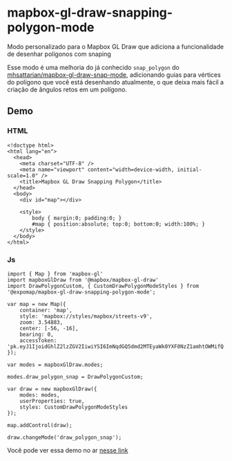 # mapbox-gl-draw-snapping-polygon-mode
Modo personalizado para o Mapbox GL Draw que adiciona a funcionalidade de desenhar polígonos com snaping

Esse modo é uma melhoria do já conhecido `snap_polygon` do [mhsattarian/mapbox-gl-draw-snap-mode](https://github.com/mhsattarian/mapbox-gl-draw-snap-mode), adicionando guias para vértices do polígono que você está desenhando atualmente, o que deixa mais fácil a criação de ângulos retos em um polígono.

## Demo

### HTML
```
<!doctype html>
<html lang="en">
  <head>
    <meta charset="UTF-8" />
    <meta name="viewport" content="width=device-width, initial-scale=1.0" />
    <title>Mapbox GL Draw Snapping Polygon</title>
  </head>
  <body>
    <div id="map"></div>

    <style>
        body { margin:0; padding:0; }
        #map { position:absolute; top:0; bottom:0; width:100%; }
    </style>
  </body>
</html>

```

### Js
```
import { Map } from 'mapbox-gl'
import mapboxGlDraw from '@mapbox/mapbox-gl-draw'
import DrawPolygonCustom, { CustomDrawPolygonModeStyles } from '@expomap/mapbox-gl-draw-snapping-polygon-mode';

var map = new Map({
    container: 'map',
    style: 'mapbox://styles/mapbox/streets-v9',
    zoom: 3.54883,
    center: [-56, -16],
    bearing: 0,
    accessToken: 'pk.eyJ1IjoidGhlZ2lzZGV2IiwiYSI6ImNqdGQ5dmd2MTEyaWk0YXF0NzZ1amhtOWMifQ.GuFE28BPyzAcHWejNLzuyw'
});

var modes = mapboxGlDraw.modes;

modes.draw_polygon_snap = DrawPolygonCustom;

var draw = new mapboxGlDraw({
    modes: modes,
    userProperties: true,
    styles: CustomDrawPolygonModeStyles
});

map.addControl(draw);

draw.changeMode('draw_polygon_snap');

```

Você pode ver essa demo no ar [nesse link](https://codepen.io/fatorius/full/oNrrWzM)
